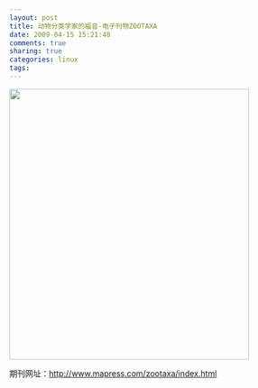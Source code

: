 ```yaml
---
layout: post
title: 动物分类学家的福音-电子刊物ZOOTAXA
date: 2009-04-15 15:21:48
comments: true
sharing: true
categories: linux
tags: 
---
```


<p>
<img src="/Blogs/image.axd?picture=2009%2f4%2f2009-04-15_152709.png" alt="" width="425" height="480" /> 
</p>
<p>
期刊网址：<a href="http://www.mapress.com/zootaxa/index.html">http://www.mapress.com/zootaxa/index.html</a>
</p>

